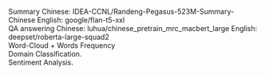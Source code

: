 Summary 
    Chinese: IDEA-CCNL/Randeng-Pegasus-523M-Summary-Chinese
    English: google/flan-t5-xxl   
QA answering
    Chinese: luhua/chinese_pretrain_mrc_macbert_large
    English: deepset/roberta-large-squad2   
Word-Cloud + Words Frequency  
Domain Classification.  
Sentiment Analysis.  
